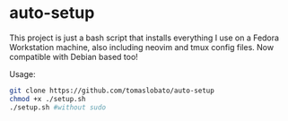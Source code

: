 # auto-setup

This project is just a bash script that installs everything I use on a Fedora Workstation machine, also including neovim and tmux config files. 
Now compatible with Debian based too!

Usage:
``` bash
git clone https://github.com/tomaslobato/auto-setup
chmod +x ./setup.sh
./setup.sh #without sudo
```

